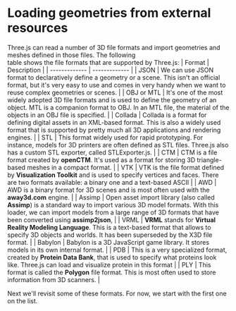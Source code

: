 # Loading geometries from external resources
Three.js can read a number of 3D file formats and import geometries and meshes defined in those files. The following <br>
table shows the file formats that are supported by Three.js:
| Format  | Description |
| ------------- | ------------- |
| JSON | We can use JSON format to declaratively define a geometry or a scene. This isn't an official format, but it's very easy to use and comes in very handy when we want to reuse complex geometries or scenes.  |
| OBJ or MTL  | It's one of the most widely adopted 3D file formats and is used to define the geometry of an object. MTL is a companion format to OBJ. In an MTL file, the material of the objects in an OBJ file is specified. |
| Collada | Collada is a format for defining digital assets in an XML-based format. This is also a widely used format that is supported by pretty much all 3D applications and rendering engines. |
| STL | This format widely used for rapid prototyping. For instance, models for 3D printers are often defined as STL files. Three.js also has a custom STL exporter, called STLExporter.js. |
| CTM | CTM is a file format created by **openCTM**. It's used as a format for storing 3D triangle-based meshes in a compact format. |
| VTK | VTK is the file format defined by **Visualization Toolkit** and is used to specify vertices and faces. There are two formats available: a binary one and a text-based ASCII |
| AWD | AWD is a binary format for 3D scenes and is most often used with the **away3d.com** engine. |
| Assimp | Open asset import library (also called **Assimp**) is a standard way to import various 3D model formats. With this loader, we can import models from a large range of 3D formats that have been converted using **assimp2json**, |
| VRML | **VRML** stands for **Virtual Reality Modeling Language**. This is a text-based format that allows to specify 3D objects and worlds. It has been superseded by the X3D file format. |
| Babylon | Babylon is a 3D JavaScript game library. It stores models in its own internal format. |
| PDB | This is a very specialized format, created by **Protein Data Bank**, that is used to specify what proteins look like. Three.js can load and visualize protein in this format |
| PLY | This format is called the **Polygon** file format. This is most often used to store information from 3D scanners. |

Next we'll revisit some of these formats. For now, we start with the first one on the list.
